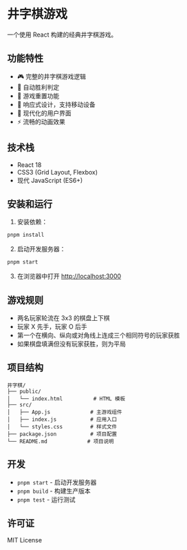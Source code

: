 # 井字棋游戏

一个使用 React 构建的经典井字棋游戏。

## 功能特性

- 🎮 完整的井字棋游戏逻辑
- 🎯 自动胜利判定
- 🔄 游戏重置功能
- 📱 响应式设计，支持移动设备
- 🎨 现代化的用户界面
- ⚡ 流畅的动画效果

## 技术栈

- React 18
- CSS3 (Grid Layout, Flexbox)
- 现代 JavaScript (ES6+)

## 安装和运行

1. 安装依赖：
```bash
pnpm install
```

2. 启动开发服务器：
```bash
pnpm start
```

3. 在浏览器中打开 [http://localhost:3000](http://localhost:3000)

## 游戏规则

- 两名玩家轮流在 3x3 的棋盘上下棋
- 玩家 X 先手，玩家 O 后手
- 第一个在横向、纵向或对角线上连成三个相同符号的玩家获胜
- 如果棋盘填满但没有玩家获胜，则为平局

## 项目结构

```
井字棋/
├── public/
│   └── index.html          # HTML 模板
├── src/
│   ├── App.js             # 主游戏组件
│   ├── index.js           # 应用入口
│   └── styles.css         # 样式文件
├── package.json           # 项目配置
└── README.md             # 项目说明
```

## 开发

- `pnpm start` - 启动开发服务器
- `pnpm build` - 构建生产版本
- `pnpm test` - 运行测试

## 许可证

MIT License



